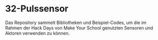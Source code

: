 # 32-Pulssensor
Das Repository sammelt Bibliotheken und Beispiel-Codes, um die im Rahmen der Hack Days von Make Your School genutzten Sensoren und Aktoren verwenden zu können.
